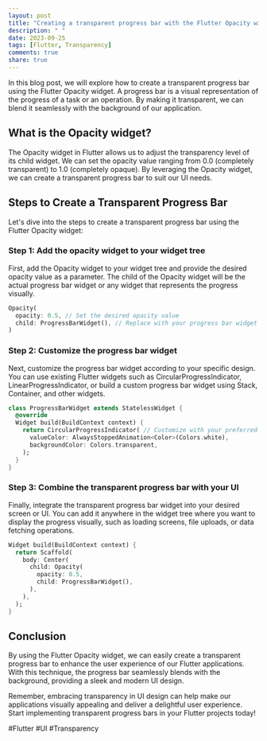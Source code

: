 ```yaml
---
layout: post
title: "Creating a transparent progress bar with the Flutter Opacity widget"
description: " "
date: 2023-09-25
tags: [Flutter, Transparency]
comments: true
share: true
---
```


In this blog post, we will explore how to create a transparent progress bar using the Flutter Opacity widget. A progress bar is a visual representation of the progress of a task or an operation. By making it transparent, we can blend it seamlessly with the background of our application.

## What is the Opacity widget?

The Opacity widget in Flutter allows us to adjust the transparency level of its child widget. We can set the opacity value ranging from 0.0 (completely transparent) to 1.0 (completely opaque). By leveraging the Opacity widget, we can create a transparent progress bar to suit our UI needs.

## Steps to Create a Transparent Progress Bar

Let's dive into the steps to create a transparent progress bar using the Flutter Opacity widget:

### Step 1: Add the opacity widget to your widget tree

First, add the Opacity widget to your widget tree and provide the desired opacity value as a parameter. The child of the Opacity widget will be the actual progress bar widget or any widget that represents the progress visually.

```dart
Opacity(
  opacity: 0.5, // Set the desired opacity value
  child: ProgressBarWidget(), // Replace with your progress bar widget
)
```

### Step 2: Customize the progress bar widget

Next, customize the progress bar widget according to your specific design. You can use existing Flutter widgets such as CircularProgressIndicator, LinearProgressIndicator, or build a custom progress bar widget using Stack, Container, and other widgets.

```dart
class ProgressBarWidget extends StatelessWidget {
  @override
  Widget build(BuildContext context) {
    return CircularProgressIndicator( // Customize with your preferred progress bar widget
      valueColor: AlwaysStoppedAnimation<Color>(Colors.white),
      backgroundColor: Colors.transparent,
    );
  }
}
```

### Step 3: Combine the transparent progress bar with your UI

Finally, integrate the transparent progress bar widget into your desired screen or UI. You can add it anywhere in the widget tree where you want to display the progress visually, such as loading screens, file uploads, or data fetching operations.

```dart
Widget build(BuildContext context) {
  return Scaffold(
    body: Center(
      child: Opacity(
        opacity: 0.5,
        child: ProgressBarWidget(),
      ),
    ),
  );
}
```

## Conclusion

By using the Flutter Opacity widget, we can easily create a transparent progress bar to enhance the user experience of our Flutter applications. With this technique, the progress bar seamlessly blends with the background, providing a sleek and modern UI design.

Remember, embracing transparency in UI design can help make our applications visually appealing and deliver a delightful user experience. Start implementing transparent progress bars in your Flutter projects today!

#Flutter #UI #Transparency